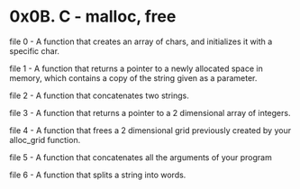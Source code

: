 # 0x0B. C - malloc, free

file 0 - A function that creates an array of chars, and initializes it with a specific char.

file 1 - A function that returns a pointer to a newly allocated space in memory, which contains a copy of the string given as a parameter.

file 2 - A function that concatenates two strings.

file 3 - A function that returns a pointer to a 2 dimensional array of integers.

file 4 - A function that frees a 2 dimensional grid previously created by your alloc_grid function.

file 5 - A function that concatenates all the arguments of your program

file 6 - A function that splits a string into words. 
